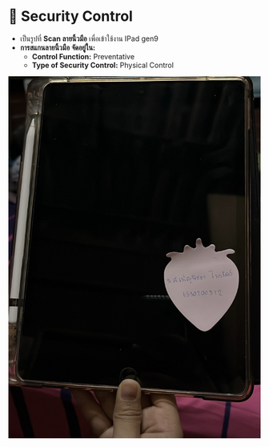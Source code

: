 # 🔗 Security Control
- เป็นรูปที่ **Scan ลายนิ้วมือ** เพื่อเข้าใช้งาน IPad gen9 
- **การสแกนลายนิ้วมือ จัดอยู่ใน:**
  - **Control Function:** Preventative
  - **Type of Security Control:** Physical Control

![pic](img/Img2.jpg)

